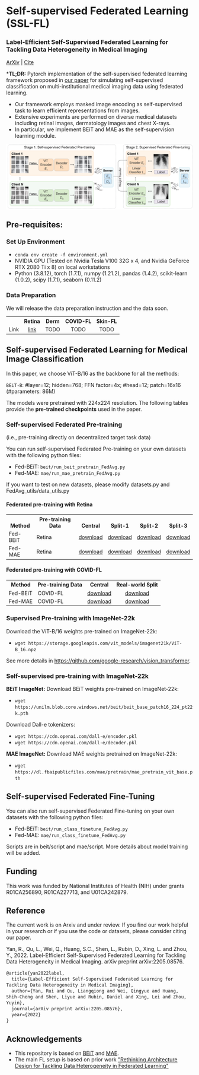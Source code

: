 Self-supervised Federated Learning (SSL-FL)
===========
### Label-Efficient Self-Supervised Federated Learning for Tackling Data Heterogeneity in Medical Imaging 

[ArXiv](https://arxiv.org/abs/2205.08576) | [Cite](#reference)

***TL;DR:** Pytorch implementation of the self-supervised federated learning framework proposed in [our paper](https://arxiv.org/pdf/2205.08576.pdf) for simulating self-supervised classification on multi-institutional medical imaging data using federated learning.

- Our framework employs masked image encoding as self-supervised task to learn efficient representations from images.
- Extensive experiments are performed on diverse medical datasets including retinal images, dermatology images and chest X-rays.
- In particular, we implement BEiT and MAE as the self-supervision learning module.

<!-- [<img src="figure1.png" width="300px" align="left" />] -->
<img src="figure2.png" width="800px" align="center" />

## Pre-requisites:
### Set Up Environment
* ```conda env create -f environment.yml```
* NVIDIA GPU (Tested on Nvidia Tesla V100 32G x 4, and Nvidia GeForce RTX 2080 Ti x 8) on local workstations
* Python (3.8.12), torch (1.7.1), numpy (1.21.2), pandas (1.4.2), scikit-learn (1.0.2), scipy (1.7.1), seaborn (0.11.2)
<!--* then ```pip install torch===1.7.1+cu110 torchvision===0.8.2+cu110 torchaudio===0.7.2 -f https://download.pytorch.org/whl/torch_stable.html```-->

### Data Preparation
We will release the data preparation instruction and the data soon.
<table><tbody>
<!-- START TABLE -->
<!-- TABLE HEADER -->
<th valign="bottom"></th>
<th valign="bottom">Retina</th>
<th valign="bottom">Derm</th>
<th valign="bottom">COVID-FL</th>
<th valign="bottom">Skin-FL</th>
<!-- TABLE BODY -->
<tr><td align="left">Link</td>
<td align="center"><a href="https://drive.google.com/file/d/1V5RR_VzfGdHCuI_am6uCohEqvKtjbeDY/view?usp=sharing">link</a></td>
<td align="center">TODO</td>
<td align="center">TODO</td>
<td align="center">TODO</td>
</tr>
</tbody></table>

<!-- ### Download gdrive for file uploading (optional)
Step1: ```wget https://github.com/prasmussen/gdrive/releases/download/2.1.1/gdrive_2.1.1_linux_386.tar.gz```

Step2: ```tar -xvf gdrive_2.1.1_linux_386.tar.gz```

Step3: ```./gdrive about```

Step4: ```./gdrive upload /home/documents/file_name.zip```

Step5: ```./gdrive list``` -->

## Self-supervised Federated Learning for Medical Image Classification

In this paper, we choose ViT-B/16 as the backbone for all the methods:

`BEiT-B`: #layer=12; hidden=768; FFN factor=4x; #head=12; patch=16x16 (#parameters: 86M)

The models were pretrained with 224x224 resolution. The following tables provide the **pre-trained checkpoints** used in the paper.

### Self-supervised Federated Pre-training
(i.e., pre-training directly on decentralized target task data)

You can run self-supervised Federated Pre-training on your own datasets with the following python files: 
- Fed-BEiT: ```beit/run_beit_pretrain_FedAvg.py```
- Fed-MAE: ```mae/run_mae_pretrain_FedAvg.py```

If you want to test on new datasets, please modify datasets.py and FedAvg_utils/data_utils.py

#### Federated pre-training with Retina
<table><tbody>
<!-- START TABLE -->
<!-- TABLE HEADER -->
<th valign="bottom">Method</th>
<th valign="bottom">Pre-training Data</th>
<th valign="bottom">Central</th>
<th valign="bottom">Split-1</th>
<th valign="bottom">Split-2</th>
<th valign="bottom">Split-3</th>
<!-- TABLE BODY -->
<tr>
<td align="left">Fed-BEiT</td>
<td align="left">Retina</td>
<td align="center"><a href="https://drive.google.com/file/d/1wxmxgbAws9ahrh8BAv7XW5RUZEy9BMbo/view?usp=sharing">download</a></td>
<td align="center"><a href="https://drive.google.com/file/d/1cMRtumZUm9Ftt8AssuKSUoxACkCEmaAg/view?usp=sharing">download</a></td>
<td align="center"><a href="https://drive.google.com/file/d/1x_xdQDHFjEpwCq4AyMflHW8QITP3tvN5/view?usp=sharing">download</a></td>
<td align="center"><a href="https://drive.google.com/file/d/1TPgoyqYK2ZBn4GmOdXX5AlDe8CrgWpx-/view?usp=sharing">download</a></td>
</tr>
<tr>
<td align="left">Fed-MAE</td>
<td align="left">Retina</td>
<td align="center"><a href="https://drive.google.com/file/d/1Sih-9HPISfaR48DplmbvYmtv_xh2V8RJ/view?usp=sharing">download</a></td>
<td align="center"><a href="https://drive.google.com/file/d/18cG2rrweNKc8LS5LBTcUAt9A4om3YWGz/view?usp=sharing">download</a></td>
<td align="center"><a href="https://drive.google.com/file/d/1Rdfm_o5CFWucLKckiOYbBr9UfEfcPaOu/view?usp=sharing">download</a></td>
<td align="center"><a href="https://drive.google.com/file/d/1StZmgbxP0VWNane3K0R8jb8sVm2Xm3H4/view?usp=sharing">download</a></td>
</tr>
</tbody></table>

#### Federated pre-training with COVID-FL
<table><tbody>
<!-- START TABLE -->
<!-- TABLE HEADER -->
<th valign="bottom">Method</th>
<th valign="bottom">Pre-training Data</th>
<th valign="bottom">Central</th>
<th valign="bottom">Real-world Split</th>
<!-- TABLE BODY -->
<tr>
<td align="left">Fed-BEiT</td>
<td align="left">COVID-FL</td>
<td align="center"><a href="https://drive.google.com/file/d/1WI9TnIudIUmIfC6t3OyjPSR0T0LVlg7G/view?usp=sharing">download</a></td>
<td align="center"><a href="https://drive.google.com/file/d/1B7fcORHeUB2rKTUu0vlTXqrcOc-XVub-/view?usp=sharing">download</a></td>
</tr>
<tr>
<td align="left">Fed-MAE</td>
<td align="left">COVID-FL</td>
<td align="center"><a href="https://drive.google.com/file/d/1Ma55OepDzjcGHRYHVg4GahCxH9OY16gm/view?usp=sharing">download</a></td>
<td align="center"><a href="https://drive.google.com/file/d/16FIte4hkp5I9MUztEcgmAA2F02_2Zr1S/view?usp=sharing">download</a></td>
</tr>
</tbody></table>

### Supervised Pre-training with ImageNet-22k
Download the ViT-B/16 weights pre-trained on ImageNet-22k:
- ```wget https://storage.googleapis.com/vit_models/imagenet21k/ViT-B_16.npz```

See more details in https://github.com/google-research/vision_transformer.

### Self-supervised pre-training with ImageNet-22k
**BEiT ImageNet:**
Download BEiT weights pre-trained on ImageNet-22k: 
- ```wget https://unilm.blob.core.windows.net/beit/beit_base_patch16_224_pt22k.pth```

Download Dall-e tokenizers: 
- ```wget https://cdn.openai.com/dall-e/encoder.pkl```
- ```wget https://cdn.openai.com/dall-e/decoder.pkl```

**MAE ImageNet:**
Download MAE weights pretrained on ImageNet-22k:
- ```wget https://dl.fbaipublicfiles.com/mae/pretrain/mae_pretrain_vit_base.pth```

##  Self-supervised Federated Fine-Tuning
You can also run self-supervised Federated Fine-tuning on your own datasets with the following python files: 
- Fed-BEiT: ```beit/run_class_finetune_FedAvg.py```
- Fed-MAE: ```mae/run_class_finetune_FedAvg.py```

Scripts are in beit/script and mae/script. More details about model training will be added.

## Funding
This work was funded by National Institutes of Health (NIH) under grants R01CA256890, R01CA227713, and U01CA242879.

## Reference
The current work is on Arxiv and under review. If you find our work helpful in your research or if you use the code or datasets, please consider citing our paper. 

Yan, R., Qu, L., Wei, Q., Huang, S.C., Shen, L., Rubin, D., Xing, L. and Zhou, Y., 2022. Label-Efficient Self-Supervised Federated Learning for Tackling Data Heterogeneity in Medical Imaging. arXiv preprint arXiv:2205.08576.

```
@article{yan2022label,
  title={Label-Efficient Self-Supervised Federated Learning for Tackling Data Heterogeneity in Medical Imaging},
  author={Yan, Rui and Qu, Liangqiong and Wei, Qingyue and Huang, Shih-Cheng and Shen, Liyue and Rubin, Daniel and Xing, Lei and Zhou, Yuyin},
  journal={arXiv preprint arXiv:2205.08576},
  year={2022}
}
```

## Acknowledgements
* This repository is based on [BEiT](https://github.com/microsoft/unilm/tree/master/beit) and [MAE](https://github.com/facebookresearch/mae).
* The main FL setup is based on prior work ["Rethinking Architecture Design for Tackling Data Heterogeneity in Federated Learning"](https://github.com/Liangqiong/ViT-FL-main)
